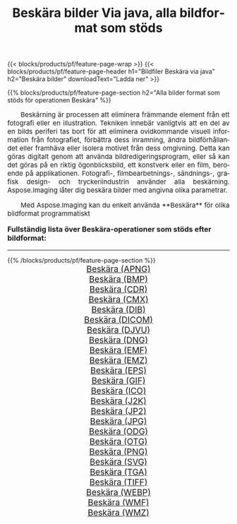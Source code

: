 ﻿---
title: Beskära bilder Via java, alla bildformat som stöds 
weight: 3920
url: /sv/java/crop/ 
lang: sv
langdirlevel: 2
locales: zh-hans,ja,it,ru,de,es,fr,nl,id,lt,pl,pt,vi,tr,ko,zh-hant,ar,hi,th,sv,cs,uk,he
description: Med Aspose.Imaging kan du enkelt Beskära bilder via java
---

{{< blocks/products/pf/feature-page-wrap >}}
{{< blocks/products/pf/feature-page-header h1="Bildfiler Beskära via java" h2="Beskära bilder" downloadText="Ladda ner" >}}


{{% blocks/products/pf/feature-page-section  h2="Alla bilder format som stöds för operationen Beskära" %}}
<p align="justify" style="text-indent:2em;font-size:15px;">
Beskärning är processen att eliminera främmande element från ett fotografi eller en illustration. Tekniken innebär vanligtvis att en del av en bilds periferi tas bort för att eliminera ovidkommande visuell information från fotografiet, förbättra dess inramning, ändra bildförhållandet eller framhäva eller isolera motivet från dess omgivning. Detta kan göras digitalt genom att använda bildredigeringsprogram, eller så kan det göras på en riktig ögonblicksbild, ett konstverk eller en film, beroende på applikationen. Fotografi-, filmbearbetnings-, sändnings-, grafisk design- och tryckeriindustrin använder alla beskärning. Aspose.Imaging låter dig beskära bilder med angivna olika parametrar.
</p>
<p align="justify" style="text-indent:2em;font-size:15px;">
Med Aspose.Imaging kan du enkelt använda **Beskära** för olika bildformat programmatiskt
</p>
<h3 style="margin-top:16px;">
Fullständig lista över Beskära-operationer som stöds efter bildformat:
</h3>
<hr/>
{{% /blocks/products/pf/feature-page-section %}}
<div class="container-fluid productfamilypage bg-gray">
    <div class="convertypes bg-gray agp-content section">
        <div class="container">
		<div class="row other-converters" style="gap: 10px;font-size: 19px;text-align:center;">
		    <div class='col-md-3 other-converter remove-lp remove-rp'><a href="/imaging/sv/java/crop/apng/" style="padding:15px;">Beskära (APNG)</a></div><div class='col-md-3 other-converter remove-lp remove-rp'><a href="/imaging/sv/java/crop/bmp/" style="padding:15px;">Beskära (BMP)</a></div><div class='col-md-3 other-converter remove-lp remove-rp'><a href="/imaging/sv/java/crop/cdr/" style="padding:15px;">Beskära (CDR)</a></div><div class='col-md-3 other-converter remove-lp remove-rp'><a href="/imaging/sv/java/crop/cmx/" style="padding:15px;">Beskära (CMX)</a></div><div class='col-md-3 other-converter remove-lp remove-rp'><a href="/imaging/sv/java/crop/dib/" style="padding:15px;">Beskära (DIB)</a></div><div class='col-md-3 other-converter remove-lp remove-rp'><a href="/imaging/sv/java/crop/dicom/" style="padding:15px;">Beskära (DICOM)</a></div><div class='col-md-3 other-converter remove-lp remove-rp'><a href="/imaging/sv/java/crop/djvu/" style="padding:15px;">Beskära (DJVU)</a></div><div class='col-md-3 other-converter remove-lp remove-rp'><a href="/imaging/sv/java/crop/dng/" style="padding:15px;">Beskära (DNG)</a></div><div class='col-md-3 other-converter remove-lp remove-rp'><a href="/imaging/sv/java/crop/emf/" style="padding:15px;">Beskära (EMF)</a></div><div class='col-md-3 other-converter remove-lp remove-rp'><a href="/imaging/sv/java/crop/emz/" style="padding:15px;">Beskära (EMZ)</a></div><div class='col-md-3 other-converter remove-lp remove-rp'><a href="/imaging/sv/java/crop/eps/" style="padding:15px;">Beskära (EPS)</a></div><div class='col-md-3 other-converter remove-lp remove-rp'><a href="/imaging/sv/java/crop/gif/" style="padding:15px;">Beskära (GIF)</a></div><div class='col-md-3 other-converter remove-lp remove-rp'><a href="/imaging/sv/java/crop/ico/" style="padding:15px;">Beskära (ICO)</a></div><div class='col-md-3 other-converter remove-lp remove-rp'><a href="/imaging/sv/java/crop/j2k/" style="padding:15px;">Beskära (J2K)</a></div><div class='col-md-3 other-converter remove-lp remove-rp'><a href="/imaging/sv/java/crop/jp2/" style="padding:15px;">Beskära (JP2)</a></div><div class='col-md-3 other-converter remove-lp remove-rp'><a href="/imaging/sv/java/crop/jpg/" style="padding:15px;">Beskära (JPG)</a></div><div class='col-md-3 other-converter remove-lp remove-rp'><a href="/imaging/sv/java/crop/odg/" style="padding:15px;">Beskära (ODG)</a></div><div class='col-md-3 other-converter remove-lp remove-rp'><a href="/imaging/sv/java/crop/otg/" style="padding:15px;">Beskära (OTG)</a></div><div class='col-md-3 other-converter remove-lp remove-rp'><a href="/imaging/sv/java/crop/png/" style="padding:15px;">Beskära (PNG)</a></div><div class='col-md-3 other-converter remove-lp remove-rp'><a href="/imaging/sv/java/crop/svg/" style="padding:15px;">Beskära (SVG)</a></div><div class='col-md-3 other-converter remove-lp remove-rp'><a href="/imaging/sv/java/crop/tga/" style="padding:15px;">Beskära (TGA)</a></div><div class='col-md-3 other-converter remove-lp remove-rp'><a href="/imaging/sv/java/crop/tiff/" style="padding:15px;">Beskära (TIFF)</a></div><div class='col-md-3 other-converter remove-lp remove-rp'><a href="/imaging/sv/java/crop/webp/" style="padding:15px;">Beskära (WEBP)</a></div><div class='col-md-3 other-converter remove-lp remove-rp'><a href="/imaging/sv/java/crop/wmf/" style="padding:15px;">Beskära (WMF)</a></div><div class='col-md-3 other-converter remove-lp remove-rp'><a href="/imaging/sv/java/crop/wmz/" style="padding:15px;">Beskära (WMZ)</a></div>
                </div>
        </div>
    </div>
</div>
<br/>

